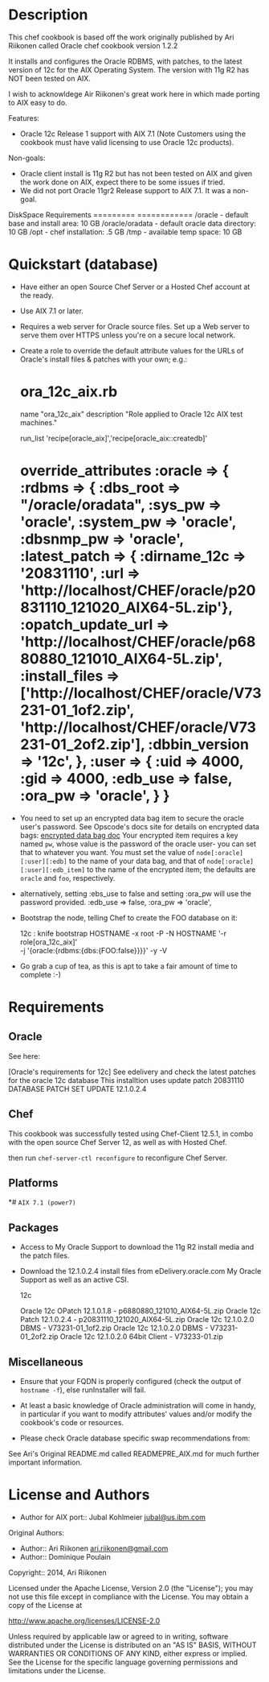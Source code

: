 Description
===========
This chef cookbook is based off the work originally published
by Ari Riikonen called Oracle chef cookbook version 1.2.2

It installs and configures the Oracle RDBMS, with patches, to the latest
version of 12c for the AIX Operating System. 
The version with 11g R2 has NOT been tested on AIX.

I wish to acknowldege Air Riikonen's great work here in which
made porting to AIX easy to do. 

Features:
* Oracle 12c Release 1 support with AIX 7.1
(Note Customers using the cookbook must have valid licensing
to use Oracle 12c products).


Non-goals:
* Oracle client install is 11g R2 but has not been tested on AIX and
  given the work done on AIX, expect there to be some issues if tried.
* We did not port Oracle 11gr2 Release support to AIX 7.1. It was
  a non-goal.

DiskSpace Requirements
========= ============
/oracle         - default base and install area: 10 GB
/oracle/oradata - default oracle data directory: 10 GB
/opt            - chef installation:             .5 GB
/tmp            - available temp space:          10 GB

Quickstart (database)
=====================

* Have either an open Source Chef Server or a Hosted Chef account at
  the ready.
* Use AIX 7.1 or later.
* Requires a web server for Oracle source files.  Set up a Web server 
  to serve them over HTTPS unless you're on a secure local network.
* Create a role to override the default attribute values for the URLs
  of Oracle's install files & patches with your own; e.g.:

  ora_12c_aix.rb
  ==========================================================
  name "ora_12c_aix"
  description "Role applied to Oracle 12c AIX test machines."
  
  run_list 'recipe[oracle_aix]','recipe[oracle_aix::createdb]'

  override_attributes :oracle => {
    :rdbms => {
      :dbs_root       => "/oracle/oradata",
      :sys_pw         => 'oracle',
      :system_pw      => 'oracle',
      :dbsnmp_pw      => 'oracle',
      :latest_patch => {
        :dirname_12c =>      '20831110',
        :url =>              'http://localhost/CHEF/oracle/p20831110_121020_AIX64-5L.zip'},
      :opatch_update_url =>  'http://localhost/CHEF/oracle/p6880880_121010_AIX64-5L.zip',
      :install_files     => ['http://localhost/CHEF/oracle/V73231-01_1of2.zip',
                             'http://localhost/CHEF/oracle/V73231-01_2of2.zip'],
      :dbbin_version     => '12c',
      },
    :user => {
      :uid => 4000,
      :gid => 4000,
      :edb_use => false,
      :ora_pw  => 'oracle',
      }
    }
  ==========================================================
  
* You need to set up an encrypted data bag item to secure the oracle
  user's password. See Opscode's docs site for details on encrypted
  data bags:
  [encrypted data bag doc](http://docs.opscode.com/chef/essentials_data_bags.html#encrypt-a-data-bag)
  Your encrypted item requires a key named `pw`, whose value is the
  password of the oracle user- you can set that to whatever you want.
  You must set the value of `node[:oracle][:user][:edb]` to the name
  of your data bag, and that of `node[:oracle][:user][:edb_item]` to
  the name of the encrypted item; the defaults are `oracle` and
  `foo`, respectively.

* alternatively, setting :ebs_use to false and setting :ora_pw will
  use the password provided.
      :edb_use => false,
      :ora_pw  => 'oracle',

* Bootstrap the node, telling Chef to create the FOO database on it:

  12c :
    knife bootstrap HOSTNAME -x root -P <rootpassword>
        -N HOSTNAME '-r role[ora_12c_aix]'  
        -j '{oracle:{rdbms:{dbs:{FOO:false}}}}' -y -V

* Go grab a cup of tea, as this is apt to take a fair amount of time
to complete :-)


Requirements
============

## Oracle

See here:

[Oracle's requirements for 12c]
  See edelivery and check the latest patches for the oracle 12c database
  This installtion uses update patch 20831110  DATABASE PATCH SET UPDATE 12.1.0.2.4 

## Chef

This cookbook was successfully tested using Chef-Client 12.5.1, in combo
with the open source Chef Server 12, as well as with Hosted Chef.

then run `chef-server-ctl reconfigure` to reconfigure Chef Server.

## Platforms

*# `AIX 7.1 (power7)`

## Packages

* Access to My Oracle Support to download the 11g R2 install media
  and the patch files.

* Download the 12.1.0.2.4 install files from eDelivery.oracle.com
  My Oracle Support as well as an active CSI.

  12c
  
    Oracle 12c OPatch 12.1.0.1.8       - p6880880_121010_AIX64-5L.zip
    Oracle 12c Patch 12.1.0.2.4        - p20831110_121020_AIX64-5L.zip
    Oracle 12c 12.1.0.2.0 DBMS         - V73231-01_1of2.zip
    Oracle 12c 12.1.0.2.0 DBMS         - V73231-01_2of2.zip
    Oracle 12c 12.1.0.2.0 64bit Client - V73233-01.zip

## Miscellaneous

* Ensure that your FQDN is properly configured (check the output of
  `hostname -f`), else runInstaller will fail.
* At least a basic knowledge of Oracle administration will come in
  handy, in particular if you want to modify attributes' values
  and/or modify the cookbook's code or resources.

* Please check Oracle database specific swap recommendations from:


See Ari's Original README.md called READMEPRE_AIX.md for much
further important information.

License and Authors
===================

* Author for AIX port:: Jubal Kohlmeier <jubal@us.ibm.com>  

Original Authors:
* Author:: Ari Riikonen <ari.riikonen@gmail.com>  
* Author:: Dominique Poulain

Copyright:: 2014, Ari Riikonen

Licensed under the Apache License, Version 2.0 (the "License");
you may not use this file except in compliance with the License.
You may obtain a copy of the License at

<http://www.apache.org/licenses/LICENSE-2.0>

Unless required by applicable law or agreed to in writing, software
distributed under the License is distributed on an "AS IS" BASIS,
WITHOUT WARRANTIES OR CONDITIONS OF ANY KIND, either express or implied.
See the License for the specific language governing permissions and
limitations under the License.
